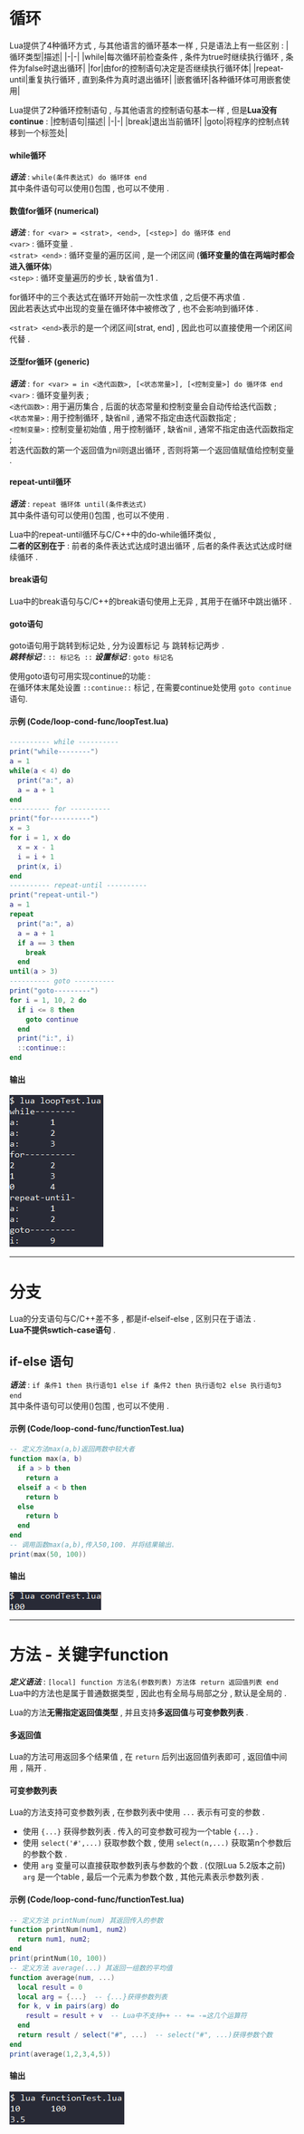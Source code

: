 <div id="循环"></div>

# 循环
Lua提供了4种循环方式 , 与其他语言的循环基本一样 , 只是语法上有一些区别 : 
|循环类型|描述|
|-|-|
|while|每次循环前检查条件 , 条件为true时继续执行循环 , 条件为false时退出循环|
|for|由for的控制语句决定是否继续执行循环体|
|repeat-until|重复执行循环 , 直到条件为真时退出循环|
|嵌套循环|各种循环体可用嵌套使用|

Lua提供了2种循环控制语句 , 与其他语言的控制语句基本一样 , 但是**Lua没有continue** : 
|控制语句|描述|
|-|-|
|break|退出当前循环|
|goto|将程序的控制点转移到一个标签处|
#### while循环
***语法*** : `while(条件表达式) do 循环体 end`  
其中条件语句可以使用()包围 , 也可以不使用 .  
#### 数值for循环 (numerical)
***语法*** : `for <var> = <strat>, <end>, [<step>] do 循环体 end`  
`<var>` : 循环变量 .  
`<strat> <end>` : 循环变量的遍历区间 , 是一个闭区间 (**循环变量的值在两端时都会进入循环体**)  
`<step>` : 循环变量遍历的步长 , 缺省值为1 .  

for循环中的三个表达式在循环开始前一次性求值 , 之后便不再求值 .  
因此若表达式中出现的变量在循环体中被修改了 , 也不会影响到循环体 .  

`<strat> <end>`表示的是一个闭区间[strat, end] , 因此也可以直接使用一个闭区间代替 .  
#### 泛型for循环 (generic)
***语法*** : `for <var> = in <迭代函数>, [<状态常量>], [<控制变量>] do 循环体 end`  
`<var>` : 循环变量列表 ;  
`<迭代函数>` : 用于遍历集合 , 后面的状态常量和控制变量会自动传给迭代函数 ;  
`<状态常量>` : 用于控制循环 , 缺省nil , 通常不指定由迭代函数指定 ;  
`<控制变量>` : 控制变量初始值 , 用于控制循环 , 缺省nil , 通常不指定由迭代函数指定 ;  
若迭代函数的第一个返回值为nil则退出循环 , 否则将第一个返回值赋值给控制变量 .  
#### repeat-until循环
***语法*** : `repeat 循环体 until(条件表达式)`  
其中条件语句可以使用()包围 , 也可以不使用 .  

Lua中的repeat-until循环与C/C++中的do-while循环类似 ,  
**二者的区别在于** : 前者的条件表达式达成时退出循环 , 后者的条件表达式达成时继续循环 .  
#### break语句
Lua中的break语句与C/C++的break语句使用上无异 , 其用于在循环中跳出循环 .  
#### goto语句
goto语句用于跳转到标记处 , 分为设置标记 与 跳转标记两步 .  
***跳转标记*** : `:: 标记名 ::`    ***设置标记*** : `goto 标记名`  

使用goto语句可用实现continue的功能 :  
在循环体末尾处设置 `::continue::` 标记 , 在需要continue处使用 `goto continue` 语句.  
#### 示例 (Code/loop-cond-func/loopTest.lua)
```Lua
---------- while ----------
print("while--------")
a = 1
while(a < 4) do
  print("a:", a)
  a = a + 1
end
---------- for ----------
print("for----------")
x = 3
for i = 1, x do
  x = x - 1
  i = i + 1
  print(x, i)
end
---------- repeat-until ----------
print("repeat-until-")
a = 1
repeat
  print("a:", a)
  a = a + 1
  if a == 3 then
    break
  end
until(a > 3)
---------- goto ----------
print("goto---------")
for i = 1, 10, 2 do
  if i <= 8 then
    goto continue
  end
  print("i:", i)
  ::continue::
end
```
#### 输出
![3.loopTest.lua输出.png](../.img/3.loopTest.lua输出.png)

---

<div id="分支"></div>

# 分支
Lua的分支语句与C/C++差不多 , 都是if-elseif-else , 区别只在于语法 .  
**Lua不提供swtich-case语句** .  
## if-else 语句
***语法*** : `if 条件1 then 执行语句1 else if 条件2 then 执行语句2 else 执行语句3 end`  
其中条件语句可以使用()包围 , 也可以不使用 .  
#### 示例 (Code/loop-cond-func/functionTest.lua)
```Lua
-- 定义方法max(a,b)返回两数中较大者
function max(a, b)
  if a > b then
    return a
  elseif a < b then
    return b
  else
    return b
  end
end
-- 调用函数max(a,b),传入50,100. 并将结果输出.
print(max(50, 100))
```
#### 输出
![3.condTest.lua输出.png](../.img/3.condTest.lua输出.png)

---

<div id="方法"></div>

# 方法 - 关键字function
***定义语法*** : `[local] function 方法名(参数列表) 方法体 return 返回值列表 end`  
Lua中的方法也是属于普通数据类型 , 因此也有全局与局部之分 , 默认是全局的 .  

Lua的方法**无需指定返回值类型** , 并且支持**多返回值**与**可变参数列表** .  
#### 多返回值
Lua的方法可用返回多个结果值 , 在 `return` 后列出返回值列表即可 , 返回值中间用 `,` 隔开 .  
#### 可变参数列表
Lua的方法支持可变参数列表 , 在参数列表中使用 `...` 表示有可变的参数 .  
- 使用 `{...}` 获得参数列表 . 传入的可变参数可视为一个table `{...}` .  
- 使用 `select('#',...)` 获取参数个数 , 使用 `select(n,...)` 获取第n个参数后的参数个数 .  
- 使用 `arg` 变量可以直接获取参数列表与参数的个数 . (仅限Lua 5.2版本之前)  
`arg` 是一个table , 最后一个元素为参数个数 , 其他元素表示参数列表 .  

#### 示例 (Code/loop-cond-func/functionTest.lua)
```Lua
-- 定义方法 printNum(num) 其返回传入的参数
function printNum(num1, num2)
  return num1, num2;
end
print(printNum(10, 100))
-- 定义方法 average(...) 其返回一组数的平均值
function average(num, ...)
  local result = 0
  local arg = {...}  -- {...}获得参数列表
  for k, v in pairs(arg) do
    result = result + v  -- Lua中不支持++ -- += -=这几个运算符
  end
  return result / select("#", ...)  -- select("#", ...)获得参数个数
end
print(average(1,2,3,4,5))

```
#### 输出
![3.functionTest.lua输出.png](../.img/3.functionTest.lua输出.png)